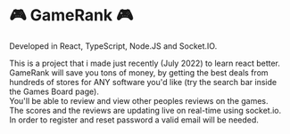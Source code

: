 ﻿# 🎮 GameRank 🎮
 
Developed in React, TypeScript, Node.JS and Socket.IO.
 
This is a project that i made just recently (July 2022) to learn react better.</br>
GameRank will save you tons of money, by getting the best deals from hundreds of stores for ANY software you'd like (try the search bar inside the Games Board page).</br>
You'll be able to review and view other peoples reviews on the games.</br>
The scores and the reviews are updating live on real-time using socket.io.</br>
In order to register and reset password a valid email will be needed.
